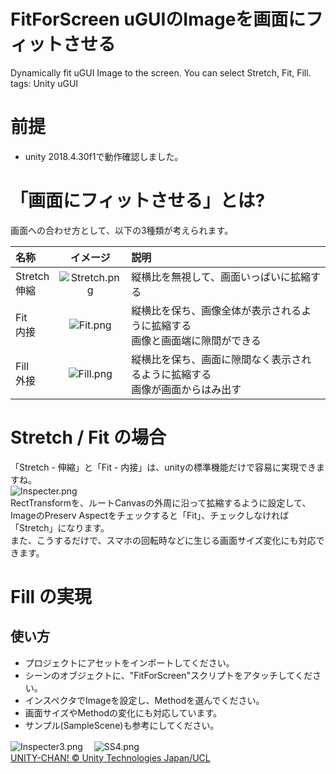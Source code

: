 # FitForScreen uGUIのImageを画面にフィットさせる
Dynamically fit uGUI Image to the screen. You can select Stretch, Fit, Fill.  
tags: Unity uGUI

# 前提
- unity 2018.4.30f1で動作確認しました。

# 「画面にフィットさせる」とは?

画面への合わせ方として、以下の3種類が考えられます。

|名称|イメージ|説明|
|:---|:--:|:---|
|Stretch<br>伸縮|![Stretch.png](https://qiita-image-store.s3.ap-northeast-1.amazonaws.com/0/365845/20efb37d-22e9-822d-6b69-ea0ec9eaf7dd.png)|縦横比を無視して、画面いっぱいに拡縮する|
|Fit<br>内接|![Fit.png](https://qiita-image-store.s3.ap-northeast-1.amazonaws.com/0/365845/a23ee559-c618-5ba1-8035-d115c99adba5.png)|縦横比を保ち、画像全体が表示されるように拡縮する<br>画像と画面端に隙間ができる|
|Fill<br>外接|![Fill.png](https://qiita-image-store.s3.ap-northeast-1.amazonaws.com/0/365845/51adb1c0-e8b3-5501-2c2e-b06aff66ab9d.png)|縦横比を保ち、画面に隙間なく表示されるように拡縮する<br>画像が画面からはみ出す|

# Stretch / Fit の場合

「Stretch - 伸縮」と「Fit - 内接」は、unityの標準機能だけで容易に実現できますね。  
![Inspecter.png](https://qiita-image-store.s3.ap-northeast-1.amazonaws.com/0/365845/04d21523-c3d9-ce71-5ee8-33618fa0cae7.png)  
RectTransformを、ルートCanvasの外周に沿って拡縮するように設定して、ImageのPreserv Aspectをチェックすると「Fit」、チェックしなければ「Stretch」になります。  
また、こうするだけで、スマホの回転時などに生じる画面サイズ変化にも対応できます。

# Fill の実現

## 使い方

- プロジェクトにアセットをインポートしてください。
- シーンのオブジェクトに、"FitForScreen"スクリプトをアタッチしてください。
- インスペクタでImageを設定し、Methodを選んでください。
- 画面サイズやMethodの変化にも対応しています。
- サンプル(SampleScene)も参考にしてください。

![Inspecter3.png](https://qiita-image-store.s3.ap-northeast-1.amazonaws.com/0/365845/a0b810eb-18c3-224b-3929-605301815eef.png) 　![SS4.png](https://qiita-image-store.s3.ap-northeast-1.amazonaws.com/0/365845/35aabb51-e48e-79e7-7088-e4bd1d73f3ec.png)  
[UNITY-CHAN! © Unity Technologies Japan/UCL](http://unity-chan.com/)
